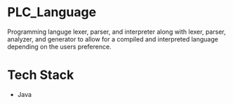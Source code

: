 # PLC_Language
Programming languge lexer, parser, and interpreter along with lexer, parser, analyzer, and generator to allow for a compiled and interpreted language depending on the users preference.

# Tech Stack
- Java
